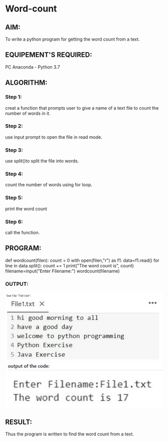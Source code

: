# Word-count
## AIM:
To write a python program for getting the word count from a text.
## EQUIPEMENT'S REQUIRED: 
PC
Anaconda - Python 3.7
## ALGORITHM: 
### Step 1:
creat a function that prompts user to give a name of a text file to count the number of words in it.
### Step 2: 
 use input prompt to open the file in read mode.
### Step 3: 
use split()to split the file into words.
### Step 4:  
count the  number of words using for loop.
### Step 5: 
print the word count
### Step 6: 
call the function.
## PROGRAM:
def wordcount(filen): count = 0 with open(filen,"r") as f1: data=f1.read() for line in data.split(): count += 1 print("The word count is", count) filename=input("Enter Filename:") wordcount(filename)
### OUTPUT:
![githublogo](note1.jpg)
![githublogo](note2.jpg)

## RESULT:
Thus the program is written to find the word count from a text.
